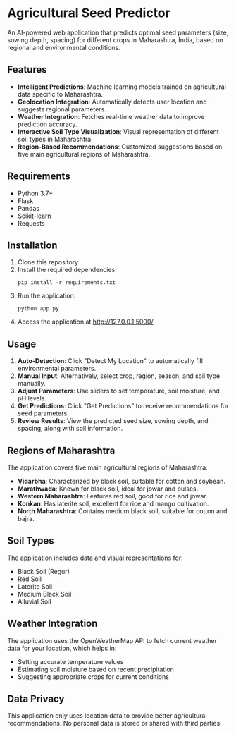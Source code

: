 ﻿# Agricultural Seed Predictor

An AI-powered web application that predicts optimal seed parameters (size, sowing depth, spacing) for different crops in Maharashtra, India, based on regional and environmental conditions.

## Features

- **Intelligent Predictions**: Machine learning models trained on agricultural data specific to Maharashtra.
- **Geolocation Integration**: Automatically detects user location and suggests regional parameters.
- **Weather Integration**: Fetches real-time weather data to improve prediction accuracy.
- **Interactive Soil Type Visualization**: Visual representation of different soil types in Maharashtra.
- **Region-Based Recommendations**: Customized suggestions based on five main agricultural regions of Maharashtra.

## Requirements

- Python 3.7+
- Flask
- Pandas
- Scikit-learn
- Requests

## Installation

1. Clone this repository
2. Install the required dependencies:
   ```
   pip install -r requirements.txt
   ```
3. Run the application:
   ```
   python app.py
   ```
4. Access the application at http://127.0.0.1:5000/

## Usage

1. **Auto-Detection**: Click "Detect My Location" to automatically fill environmental parameters.
2. **Manual Input**: Alternatively, select crop, region, season, and soil type manually.
3. **Adjust Parameters**: Use sliders to set temperature, soil moisture, and pH levels.
4. **Get Predictions**: Click "Get Predictions" to receive recommendations for seed parameters.
5. **Review Results**: View the predicted seed size, sowing depth, and spacing, along with soil information.

## Regions of Maharashtra

The application covers five main agricultural regions of Maharashtra:

- **Vidarbha**: Characterized by black soil, suitable for cotton and soybean.
- **Marathwada**: Known for black soil, ideal for jowar and pulses.
- **Western Maharashtra**: Features red soil, good for rice and jowar.
- **Konkan**: Has laterite soil, excellent for rice and mango cultivation.
- **North Maharashtra**: Contains medium black soil, suitable for cotton and bajra.

## Soil Types

The application includes data and visual representations for:

- Black Soil (Regur)
- Red Soil
- Laterite Soil
- Medium Black Soil
- Alluvial Soil

## Weather Integration

The application uses the OpenWeatherMap API to fetch current weather data for your location, which helps in:

- Setting accurate temperature values
- Estimating soil moisture based on recent precipitation
- Suggesting appropriate crops for current conditions

## Data Privacy

This application only uses location data to provide better agricultural recommendations. No personal data is stored or shared with third parties.

